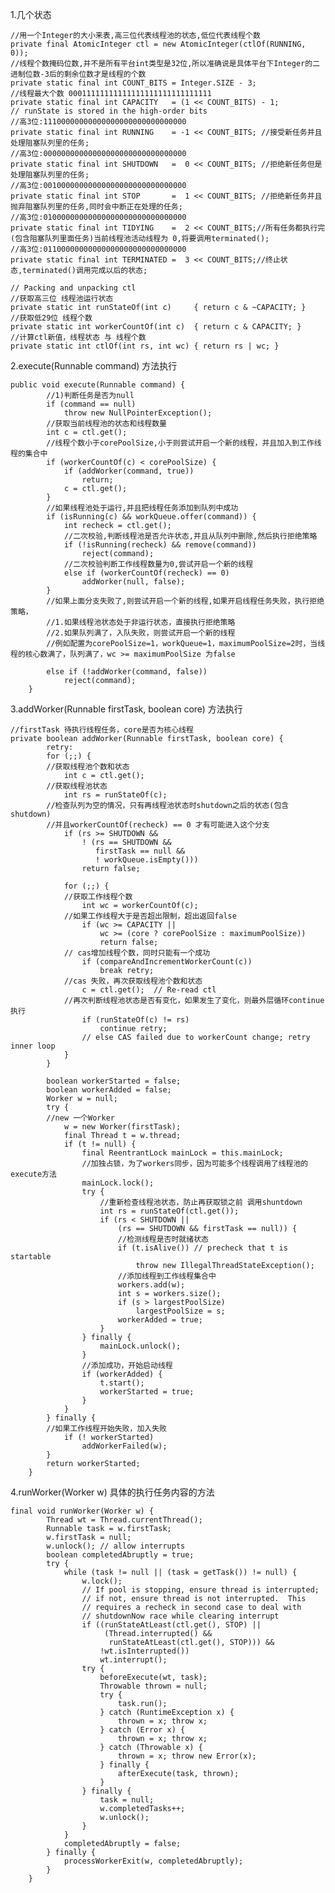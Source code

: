 1.几个状态


    //用一个Integer的大小来表,高三位代表线程池的状态,低位代表线程个数
    private final AtomicInteger ctl = new AtomicInteger(ctlOf(RUNNING, 0));
    //线程个数掩码位数,并不是所有平台int类型是32位,所以准确说是具体平台下Integer的二进制位数-3后的剩余位数才是线程的个数
    private static final int COUNT_BITS = Integer.SIZE - 3;
    //线程最大个数 00011111111111111111111111111111
    private static final int CAPACITY   = (1 << COUNT_BITS) - 1;
    // runState is stored in the high-order bits
    //高3位:11100000000000000000000000000000
    private static final int RUNNING    = -1 << COUNT_BITS; //接受新任务并且处理阻塞队列里的任务;
    //高3位:00000000000000000000000000000000
    private static final int SHUTDOWN   =  0 << COUNT_BITS; //拒绝新任务但是处理阻塞队列里的任务;
    //高3位:00100000000000000000000000000000
    private static final int STOP       =  1 << COUNT_BITS; //拒绝新任务并且抛弃阻塞队列里的任务,同时会中断正在处理的任务;
    //高3位:01000000000000000000000000000000
    private static final int TIDYING    =  2 << COUNT_BITS;//所有任务都执行完(包含阻塞队列里面任务)当前线程池活动线程为 0,将要调用terminated();
    //高3位:01100000000000000000000000000000
    private static final int TERMINATED =  3 << COUNT_BITS;//终止状态,terminated()调用完成以后的状态;

    // Packing and unpacking ctl
    //获取高三位 线程池运行状态
    private static int runStateOf(int c)     { return c & ~CAPACITY; }
    //获取低29位 线程个数
    private static int workerCountOf(int c)  { return c & CAPACITY; }
    //计算ctl新值，线程状态 与 线程个数
    private static int ctlOf(int rs, int wc) { return rs | wc; }

2.execute(Runnable command) 方法执行


    public void execute(Runnable command) {
            //1)判断任务是否为null
            if (command == null)
                throw new NullPointerException();
            //获取当前线程池的状态和线程数量
            int c = ctl.get();
            //线程个数小于corePoolSize,小于则尝试开启一个新的线程，并且加入到工作线程的集合中
            if (workerCountOf(c) < corePoolSize) {
                if (addWorker(command, true))
                    return;
                c = ctl.get();
            }
            //如果线程池处于运行,并且把线程任务添加到队列中成功
            if (isRunning(c) && workQueue.offer(command)) {
                int recheck = ctl.get();
                //二次校验,判断线程池是否允许状态,并且从队列中删除,然后执行拒绝策略
                if (!isRunning(recheck) && remove(command))
                    reject(command);
                //二次校验判断工作线程数量为0,尝试开启一个新的线程    
                else if (workerCountOf(recheck) == 0)
                    addWorker(null, false);
            }
            //如果上面分支失败了,则尝试开启一个新的线程,如果开启线程任务失败，执行拒绝策略，
            //1.如果线程池状态处于非运行状态，直接执行拒绝策略
            //2.如果队列满了，入队失败，则尝试开启一个新的线程
            //例如配置为corePoolSize=1，workQueue=1，maximumPoolSize=2时，当线程的核心数满了，队列满了，wc >= maximumPoolSize 为false
            
            else if (!addWorker(command, false))
                reject(command);
        }
3.addWorker(Runnable firstTask, boolean core) 方法执行
    
    //firstTask 待执行线程任务，core是否为核心线程
    private boolean addWorker(Runnable firstTask, boolean core) {
            retry:
            for (;;) {
            //获取线程池个数和状态
                int c = ctl.get();
            //获取线程池状态    
                int rs = runStateOf(c);
            //检查队列为空的情况，只有再线程池状态时shutdown之后的状态(包含shutdown)
            //并且workerCountOf(recheck) == 0 才有可能进入这个分支
                if (rs >= SHUTDOWN &&
                    ! (rs == SHUTDOWN &&
                       firstTask == null &&
                       ! workQueue.isEmpty()))
                    return false;
    
                for (;;) {
                //获取工作线程个数
                    int wc = workerCountOf(c);
                //如果工作线程大于是否超出限制，超出返回false
                    if (wc >= CAPACITY ||
                        wc >= (core ? corePoolSize : maximumPoolSize))
                        return false;
                // cas增加线程个数，同时只能有一个成功
                    if (compareAndIncrementWorkerCount(c))
                        break retry;
                //cas 失败，再次获取线程池个数和状态
                    c = ctl.get();  // Re-read ctl
                //再次判断线程池状态是否有变化，如果发生了变化，则最外层循环continue执行
                    if (runStateOf(c) != rs)
                        continue retry;
                    // else CAS failed due to workerCount change; retry inner loop
                }
            }
    
            boolean workerStarted = false;
            boolean workerAdded = false;
            Worker w = null;
            try {
            //new 一个Worker
                w = new Worker(firstTask);
                final Thread t = w.thread;
                if (t != null) {
                    final ReentrantLock mainLock = this.mainLock;
                    //加独占锁，为了workers同步，因为可能多个线程调用了线程池的execute方法
                    mainLock.lock();
                    try {
                        //重新检查线程池状态，防止再获取锁之前 调用shuntdown
                        int rs = runStateOf(ctl.get());
                        if (rs < SHUTDOWN ||
                            (rs == SHUTDOWN && firstTask == null)) {
                            //检测线程是否时就绪状态
                            if (t.isAlive()) // precheck that t is startable
                                throw new IllegalThreadStateException();
                            //添加线程到工作线程集合中
                            workers.add(w);
                            int s = workers.size();
                            if (s > largestPoolSize)
                                largestPoolSize = s;
                            workerAdded = true;
                        }
                    } finally {
                        mainLock.unlock();
                    }
                    //添加成功，开始启动线程
                    if (workerAdded) {
                        t.start();
                        workerStarted = true;
                    }
                }
            } finally {
            //如果工作线程开始失败，加入失败
                if (! workerStarted)
                    addWorkerFailed(w);
            }
            return workerStarted;
        }
        

4.runWorker(Worker w) 具体的执行任务内容的方法


    final void runWorker(Worker w) {
            Thread wt = Thread.currentThread();
            Runnable task = w.firstTask;
            w.firstTask = null;
            w.unlock(); // allow interrupts
            boolean completedAbruptly = true;
            try {
                while (task != null || (task = getTask()) != null) {
                    w.lock();
                    // If pool is stopping, ensure thread is interrupted;
                    // if not, ensure thread is not interrupted.  This
                    // requires a recheck in second case to deal with
                    // shutdownNow race while clearing interrupt
                    if ((runStateAtLeast(ctl.get(), STOP) ||
                         (Thread.interrupted() &&
                          runStateAtLeast(ctl.get(), STOP))) &&
                        !wt.isInterrupted())
                        wt.interrupt();
                    try {
                        beforeExecute(wt, task);
                        Throwable thrown = null;
                        try {
                            task.run();
                        } catch (RuntimeException x) {
                            thrown = x; throw x;
                        } catch (Error x) {
                            thrown = x; throw x;
                        } catch (Throwable x) {
                            thrown = x; throw new Error(x);
                        } finally {
                            afterExecute(task, thrown);
                        }
                    } finally {
                        task = null;
                        w.completedTasks++;
                        w.unlock();
                    }
                }
                completedAbruptly = false;
            } finally {
                processWorkerExit(w, completedAbruptly);
            }
        }


